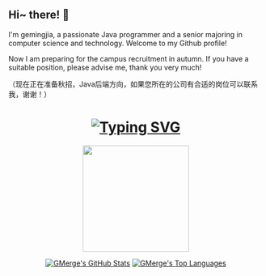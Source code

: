 ## Hi~ there! 👋

I'm gemingjia, a passionate Java programmer and a senior majoring in computer science and technology. Welcome to my Github profile!

Now I am preparing for the campus recruitment in autumn. If you have a suitable position, please advise me, thank you very much!

（现在正在准备秋招，Java后端方向，如果您所在的公司有合适的岗位可以联系我，谢谢！）

<h1 align="center">
	<a href="https://git.io/typing-svg"><img src="https://readme-typing-svg.demolab.com?font=Fira+Code&pause=1000&width=435&separator=%3C&lines=System.out.println(%22Hello+World+!%22);" alt="Typing SVG" /></a>
</h1>
<div align="center">
	<img height="210px" src="https://github-readme-streak-stats.herokuapp.com/?user=gemingjia" />
</div>
<div align="center">
	
[![GMerge's GitHub Stats](https://github-readme-stats.vercel.app/api?username=gemingjia&count_private=true&show_icons=true&line_height=40)](https://github.com/gemingjia)
[![GMerge's Top Languages](https://github-readme-stats.vercel.app/api/top-langs/?username=gemingjia&show_icons=true)](https://github.com/gemingjia)

</div>
